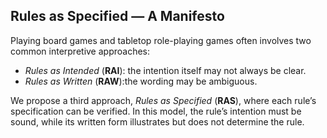 Rules as Specified — A Manifesto
---

Playing board games and tabletop role-playing games often involves two common interpretive approaches:

- _Rules as Intended_ (**RAI**): the intention itself may not always be clear.
- _Rules as Written_ (**RAW**):the wording may be ambiguous.

We propose a third approach, _Rules as Specified_ (**RAS**), where each rule’s specification can be verified. In this model, the rule’s intention must be sound, while its written form illustrates but does not determine the rule.
